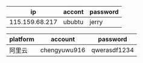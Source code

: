 
| ip             | accont | password |
| -------------- | ------ | -------- |
| 115.159.68.217 | ububtu | jerry    |

| platform | account      | password     |
| -------- | ------------ | ------------ |
| 阿里云   | chengyuwu916 | qwerasdf1234 |
